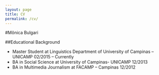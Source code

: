 ```yaml
---
layout: page
title: CV
permalink: /cv/
---
```


#Mônica Bulgari

##Educational Background

- Master Student at Linguistics Department of University of Campinas – UNICAMP
02/2015 – Currently
- BA in Social Science at University of Campinas- UNICAMP
12/2013
- BA in Multimedia Journalism at FACAMP – Campinas
12/2012
